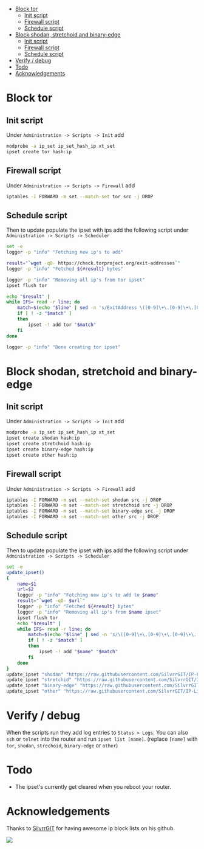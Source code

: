 - [Block tor](#block-tor)
  - [Init script](#init-script)
  - [Firewall script](#firewall-script)
  - [Schedule script](#schedule-script)
- [Block shodan, stretchoid and binary-edge](#block-shodan-stretchoid-and-binary-edge)
  - [Init script](#init-script-1)
  - [Firewall script](#firewall-script-1)
  - [Schedule script](#schedule-script-1)
- [Verify / debug](#verify--debug)
- [Todo](#todo)
- [Acknowledgements](#acknowledgements)

# Block tor
## Init script
Under `Administration -> Scripts -> Init` add
```bash
modprobe -a ip_set ip_set_hash_ip xt_set
ipset create tor hash:ip
```

## Firewall script
Under `Administration -> Scripts -> Firewall` add
```bash
iptables -I FORWARD -m set --match-set tor src -j DROP
```

## Schedule script
Then to update populate the ipset with ips add the following script under `Administration -> Scripts -> Scheduler`
```bash
set -e
logger -p "info" "Fetching new ip's to add"

result="`wget -qO- https://check.torproject.org/exit-addresses`"
logger -p "info" "Fetched ${#result} bytes"

logger -p "info" "Removing all ip's from tor ipset"
ipset flush tor

echo "$result" |
while IFS= read -r line; do
    match=$(echo "$line" | sed -n 's/ExitAddress \([0-9]\+\.[0-9]\+\.[0-9]\+\.[0-9]\+\).*/\1/p')
    if [ ! -z "$match" ]
    then
        ipset -! add tor "$match"
    fi
done

logger -p "info" "Done creating tor ipset"
```




# Block shodan, stretchoid and binary-edge

## Init script
Under `Administration -> Scripts -> Init` add
```bash
modprobe -a ip_set ip_set_hash_ip xt_set
ipset create shodan hash:ip
ipset create stretchoid hash:ip
ipset create binary-edge hash:ip
ipset create other hash:ip
```

## Firewall script
Under `Administration -> Scripts -> Firewall` add
```bash
iptables -I FORWARD -m set --match-set shodan src -j DROP
iptables -I FORWARD -m set --match-set stretchoid src -j DROP
iptables -I FORWARD -m set --match-set binary-edge src -j DROP
iptables -I FORWARD -m set --match-set other src -j DROP
```

## Schedule script
Then to update populate the ipset with ips add the following script under `Administration -> Scripts -> Scheduler`
```bash
set -e
update_ipset()
{
    name=$1
    url=$2
    logger -p "info" "Fetching new ip's to add to $name"
    result="`wget -qO- $url`"
    logger -p "info" "Fetched ${#result} bytes"
    logger -p "info" "Removing all ip's from $name ipset"
    ipset flush tor
    echo "$result" |
    while IFS= read -r line; do
        match=$(echo "$line" | sed -n 's/\([0-9]\+\.[0-9]\+\.[0-9]\+\.[0-9]\+\).*/\1/p')
        if [ ! -z "$match" ]
        then
            ipset -! add "$name" "$match"
        fi
    done
}
update_ipset "shodan" "https://raw.githubusercontent.com/SilvrrGIT/IP-Lists/master/shodan"
update_ipset "stretchid" "https://raw.githubusercontent.com/SilvrrGIT/IP-Lists/master/stretchoid"
update_ipset "binary-edge" "https://raw.githubusercontent.com/SilvrrGIT/IP-Lists/master/binary_edge"
update_ipset "other" "https://raw.githubusercontent.com/SilvrrGIT/IP-Lists/master/other"
```

# Verify / debug
When the scripts run they add log entries to `Status > Logs`.
You can also `ssh` or `telnet` into the router and run `ipset list [name]`. (replace `[name]` with `tor`, `shodan`, `strechoid`, `binary-edge` or `other`)

# Todo
* The ipset's currently get cleared when you reboot your router.

# Acknowledgements
Thanks to [SilvrrGIT](https://www.github.com/SilvrrGIT) for having awesome ip block lists on his github.




![](https://visitor-badge.glitch.me/badge?page_id=tomato-block-malicious-ips)
